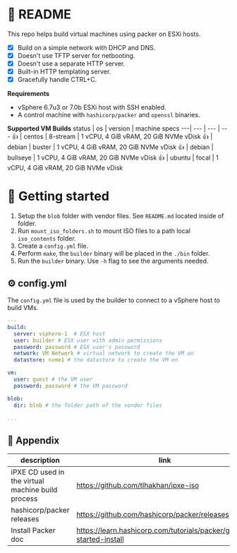 # 📖 README
This repo helps build virtual machines using packer on ESXi hosts.

- [x] Build on a simple network with DHCP and DNS. 
- [x] Doesn't use TFTP server for netbooting.
- [x] Doesn't use a separate HTTP server.
- [x] Built-in HTTP templating server.
- [x] Gracefully handle CTRL+C.

**Requirements**
- vSphere 6.7u3 or 7.0b ESXi host with SSH enabled.
- A control machine with `hashicorp/packer` and `openssl` binaries.

**Supported VM Builds**
status | os | version | machine specs
---| --- | --- | ---
👍 | centos | 8-stream | 1 vCPU, 4 GiB vRAM, 20 GiB NVMe vDisk
👍 | debian | buster | 1 vCPU, 4 GiB vRAM, 20 GiB NVMe vDisk
👍 | debian | bullseye | 1 vCPU, 4 GiB vRAM, 20 GiB NVMe vDisk
👍 | ubuntu | focal | 1 vCPU, 4 GiB vRAM, 20 GiB NVMe vDisk

# 🌱 Getting started
1. Setup the `blob` folder with vendor files.  See `README.md` located inside of folder.
1. Run `mount_iso_folders.sh` to mount ISO files to a path local `iso_contents` folder.
1. Create a `config.yml` file.
1. Perform `make`, the `builder` binary will be placed in the `./bin` folder.
1. Run the `builder` binary.  Use `-h` flag to see the arguments needed.

## ⚙️ config.yml
The `config.yml` file is used by the builder to connect to a vSphere host to build VMs.

```yaml
---
build:
  server: vsphere-1  # ESX host
  user: builder # ESX user with admin permissions
  password: password # ESX user's password
  network: VM Network # virtual network to create the VM on
  datastore: nvme1 # the datastore to create the VM on

vm:
  user: guest # the VM user
  password: password # the VM password

blob:
  dir: blob # the folder path of the vendor files
  
...
```
## 👏 Appendix
description | link 
--- | ---
iPXE CD used in the virtual machine build process | <https://github.com/tlhakhan/ipxe-iso>
hashicorp/packer releases | <https://github.com/hashicorp/packer/releases>
Install Packer doc | <https://learn.hashicorp.com/tutorials/packer/getting-started-install>
